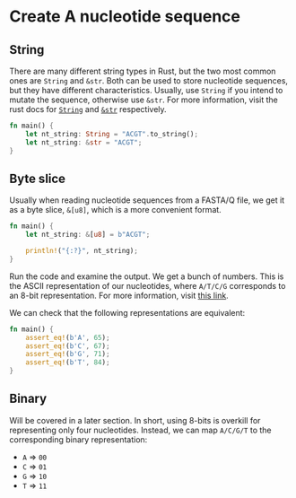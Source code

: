 # Create A nucleotide sequence

## String
There are many different string types in Rust, but the two most common ones are `String` and `&str`. Both can be used to store nucleotide sequences, but they have different characteristics. Usually, use `String` if you intend to mutate the sequence, otherwise use `&str`. For more information, visit the rust docs for [`String`](https://doc.rust-lang.org/std/string/struct.String.html) and [`&str`](https://doc.rust-lang.org/std/primitive.str.html) respectively.
```rust
fn main() {
    let nt_string: String = "ACGT".to_string();
    let nt_string: &str = "ACGT";
}
```

## Byte slice
Usually when reading nucleotide sequences from a FASTA/Q file, we get it as a byte slice, `&[u8]`, which is a more convenient format.

```rust
fn main() {
    let nt_string: &[u8] = b"ACGT";

    println!("{:?}", nt_string);
}
```
Run the code and examine the output. We get a bunch of numbers. This is the ASCII representation of our nucleotides, where `A/T/C/G` corresponds to an 8-bit representation. For more information, visit [this link](https://www.ascii-code.com/).

We can check that the following representations are equivalent:
```rust
fn main() {
    assert_eq!(b'A', 65);
    assert_eq!(b'C', 67);
    assert_eq!(b'G', 71);
    assert_eq!(b'T', 84);
}
```
## Binary
Will be covered in a later section. In short, using 8-bits is overkill for representing only four nucleotides. Instead, we can map `A/C/G/T` to the corresponding binary representation:

- `A` => `00`
- `C` => `01`
- `G` => `10`
- `T` => `11`
